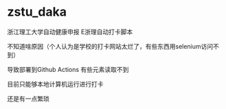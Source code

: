 # zstu_daka
浙江理工大学自动健康申报
E浙理自动打卡脚本 

不知道啥原因（个人认为是学校的打卡网站太烂了，有些东西用selenium访问不到）

导致部署到Github Actions 有些元素读取不到

目前只能够本地计算机运行进行打卡 

还是有一点繁琐

    
